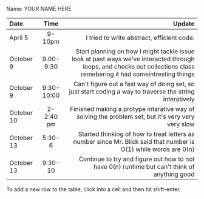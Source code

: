 Name: YOUR NAME HERE

| Date       |    Time    |                                                                                                                                                                Update |
|:-----------|:----------:|----------------------------------------------------------------------------------------------------------------------------------------------------------------------:|
| April 5    |   9-10pm   |                                                                                                                            I tried to write abstract, efficient code. |
| October 9  | 9:00-9:30  | Start planning on how I might tackle issue look at past ways we've interacted through loops, and checks out collections class remebering it had someintresting things |
| October 9  | 9:30-10:00 |                                                              Can't figure out a fast way of doing set, so just start coding a way to traverse the string interatively |
| October 10 | 2-2:40 pm  |                                                                     Finished making a protype intarative way of solving the problem set, but it's very very very slow |
| October 13 |   5:30-6   |                                                      Started thinking of how to treat letters as number since Mr. Blick said that number is O(1) while words are 0(n) |
| October 13 |  9:30-10   |                                                                          Continue to try and figure out how to not have 0(n) runtime but can't think of anything good |


To add a new row to the table, click into a cell and then hit shift-enter.